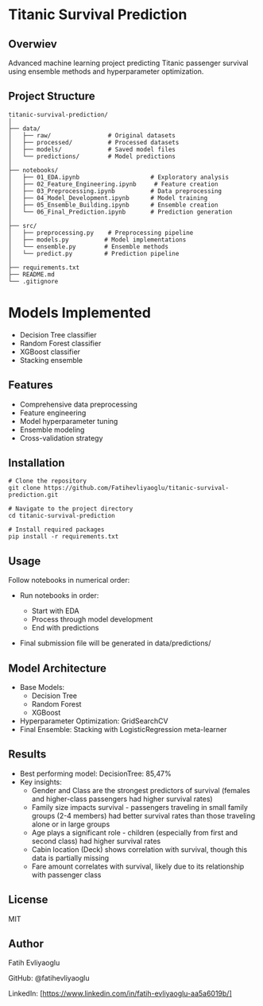 # Titanic Survival Prediction

## Overwiev
Advanced machine learning project predicting Titanic passenger survival using ensemble methods and hyperparameter optimization.

## Project Structure

```
titanic-survival-prediction/
│
├── data/
│   ├── raw/                # Original datasets
│   ├── processed/          # Processed datasets
│   ├── models/             # Saved model files
│   └── predictions/        # Model predictions
│
├── notebooks/
│   ├── 01_EDA.ipynb                    # Exploratory analysis
│   ├── 02_Feature_Engineering.ipynb     # Feature creation
│   ├── 03_Preprocessing.ipynb          # Data preprocessing
│   ├── 04_Model_Development.ipynb      # Model training
│   ├── 05_Ensemble_Building.ipynb      # Ensemble creation
│   └── 06_Final_Prediction.ipynb       # Prediction generation
│
├── src/
│   ├── preprocessing.py    # Preprocessing pipeline
│   ├── models.py          # Model implementations
│   └── ensemble.py        # Ensemble methods
│   └── predict.py         # Prediction pipeline
│
├── requirements.txt
├── README.md
└── .gitignore
``` 

# Models Implemented

- Decision Tree classifier
- Random Forest classifier
- XGBoost classifier
- Stacking ensemble

## Features
- Comprehensive data preprocessing
- Feature engineering
- Model hyperparameter tuning
- Ensemble modeling
- Cross-validation strategy

## Installation

```
# Clone the repository
git clone https://github.com/Fatihevliyaoglu/titanic-survival-prediction.git

# Navigate to the project directory
cd titanic-survival-prediction

# Install required packages
pip install -r requirements.txt
```

## Usage

Follow notebooks in numerical order:

- Run notebooks in order:
  - Start with EDA
  - Process through model development
  - End with predictions

- Final submission file will be generated in data/predictions/

## Model Architecture

- Base Models:
  - Decision Tree
  - Random Forest
  - XGBoost
- Hyperparameter Optimization: GridSearchCV
- Final Ensemble: Stacking with LogisticRegression meta-learner

## Results

- Best performing model: DecisionTree: 85,47%
- Key insights:
  - Gender and Class are the strongest predictors of survival (females and higher-class passengers had higher survival rates)
  - Family size impacts survival - passengers traveling in small family groups (2-4 members) had better survival rates than those traveling alone or in large groups
  - Age plays a significant role - children (especially from first and second class) had higher survival rates
  - Cabin location (Deck) shows correlation with survival, though this data is partially missing
  - Fare amount correlates with survival, likely due to its relationship with passenger class

## License
MIT

## Author

Fatih Evliyaoglu

GitHub: @fatihevliyaoglu

LinkedIn: [https://www.linkedin.com/in/fatih-evliyaoglu-aa5a6019b/]
